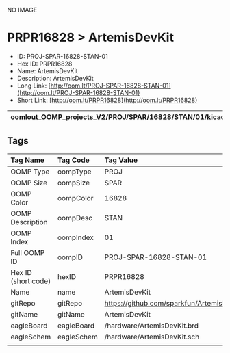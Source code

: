 


  
NO IMAGE  
# PRPR16828 > ArtemisDevKit

- ID: PROJ-SPAR-16828-STAN-01
- Hex ID: PRPR16828
- Name: ArtemisDevKit
- Description: ArtemisDevKit
- Long Link: [http://oom.lt/PROJ-SPAR-16828-STAN-01](http://oom.lt/PROJ-SPAR-16828-STAN-01)
- Short Link: [http://oom.lt/PRPR16828](http://oom.lt/PRPR16828)
  

|oomlout_OOMP_projects_V2/PROJ/SPAR/16828/STAN/01/kicadPcb3dFront.png|oomlout_OOMP_projects_V2/PROJ/SPAR/16828/STAN/01/kicadPcb3dBack.png|oomlout_OOMP_projects_V2/PROJ/SPAR/16828/STAN/01/kicadPcb3d.png||
| :---: | :---: | :---: | :---: |

## Tags
  

|Tag Name|Tag Code|Tag Value|
| :--- | :--- | :--- |
|OOMP Type|oompType|PROJ|
|OOMP Size|oompSize|SPAR|
|OOMP Color|oompColor|16828|
|OOMP Description|oompDesc|STAN|
|OOMP Index|oompIndex|01|
|Full OOMP ID|oompID|PROJ-SPAR-16828-STAN-01|
|Hex ID (short code)|hexID|PRPR16828|
|Name|name|ArtemisDevKit|
|gitRepo|gitRepo|https://github.com/sparkfun/ArtemisDevKit|
|gitName|gitName|ArtemisDevKit|
|eagleBoard|eagleBoard|/hardware/ArtemisDevKit.brd|
|eagleSchem|eagleSchem|/hardware/ArtemisDevKit.sch|
||||
